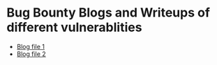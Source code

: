 # Bug Bounty Blogs and Writeups of different vulnerablities
- [Blog file 1](Blogs/files/file1.md)
- [Blog file 2](Blogs/files/file2.md)
